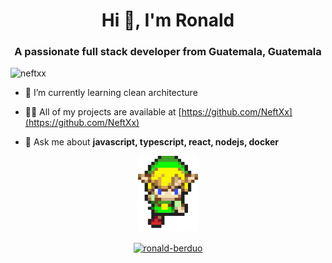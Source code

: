 <h1 align="center">Hi 👋, I'm Ronald</h1>
<h3 align="center">A passionate full stack developer from Guatemala, Guatemala</h3>
<p align="left"> <img src="https://komarev.com/ghpvc/?username=neftxx" alt="neftxx" /> </p>

- 🌱 I’m currently learning clean architecture

- 👨‍💻 All of my projects are available at [https://github.com/NeftXx](https://github.com/NeftXx)

- 💬 Ask me about **javascript, typescript, react, nodejs, docker**


<p align="center"> <img src="https://raw.githubusercontent.com/NeftXx/NeftXx/master/link.gif" alt="link" height="120" width="96"  /> </p>

<p align="center">
<a href="https://linkedin.com/in/ronald-berduo" target="_blank"><img align="center" src="https://cdn.jsdelivr.net/npm/simple-icons@3.0.1/icons/linkedin.svg" alt="ronald-berduo" height="20" width="20" /></a>
</p>

